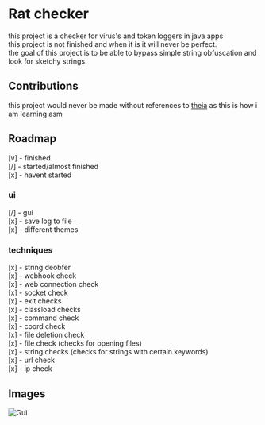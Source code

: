 # Rat checker
this project is a checker for virus's and token loggers in java apps<br>
this project is not finished and when it is it will never be perfect. <br>
the goal of this project is to be able to bypass simple string obfuscation and look for sketchy strings. <br>

## Contributions

this project would never be made without references to [theia](https://github.com/Tigermouthbear/Theia) as this is how i am learning asm

## Roadmap

[v] - finished<br>
[/] - started/almost finished<br>
[x] - havent started<br>

### ui
   [/] - gui <br>
   [x] - save log to file<br>
   [x]  - different themes<br>

### techniques
   [x] - string deobfer <br>
   [x] - webhook check <br>
   [x] - web connection check <br>
   [x] - socket check <br>
   [x] - exit checks <br>
   [x] - classload checks <br>
   [x] - command check <br>
   [x] - coord check <br>
   [x] - file deletion check <br>
   [x] - file check (checks for opening files) <br>
   [x] - string checks (checks for strings with certain keywords) <br>
   [x] - url check <br>
   [x] - ip check <br>
   
## Images

![Gui](https://i.gyazo.com/9460ff3bd92b15f04c003b4a053c39e5.png)
      
